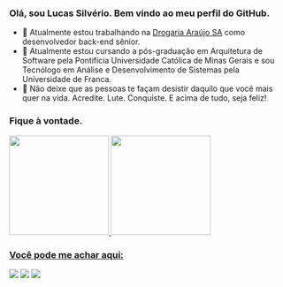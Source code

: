 ###  Olá, sou Lucas Silvério. Bem vindo ao meu perfil do GitHub.

- 🔭 Atualmente estou trabalhando na <a href="https://www.linkedin.com/company/drogaria-araujo-s-a/" target="_blank">Drogaria Araújo SA</a> como desenvolvedor back-end sênior.
- 🌱 Atualmente estou cursando a pós-graduação em Arquitetura de Software pela Pontifícia Universidade Católica de Minas Gerais e sou Tecnólogo em Análise e Desenvolvimento de Sistemas pela Universidade de Franca.
- 💬 Não deixe que as pessoas te façam desistir daquilo que você mais quer na vida. Acredite. Lute. Conquiste. E acima de tudo, seja feliz!


### Fique à vontade.
<div>
<a href="https://github.com/lsilverio">
<img height="180em" src="https://github-readme-stats.vercel.app/api/top-langs/?username=lsilverio&layout=compact&langs_count=7&theme=merko"/>
<img height="180em" src="https://github-readme-stats.vercel.app/api?username=lsilverio&show_icons=true&theme=merko&include_all_commits=true&count_private=true"/>
</div>

  
### Você pode me achar aqui:

<div>

<a href="https://www.instagram.com/lsilverio18/" target="_blank"><img src="https://img.shields.io/badge/-Instagram-%23E4405F?style=for-the-badge&logo=instagram&logoColor=white" target="_blank"></a>
<a href = "mailto:contato@sdp.silverio@gmail.com"><img src="https://img.shields.io/badge/Outlook-0078D4?style=for-the-badge&logo=microsoft-outlook&logoColor=white" target="_blank"></a>
<a href="https://www.linkedin.com/in/lucas-silverio/" target="_blank"><img src="https://img.shields.io/badge/-LinkedIn-%230077B5?style=for-the-badge&logo=linkedin&logoColor=white" target="_blank"></a>   
</div>


